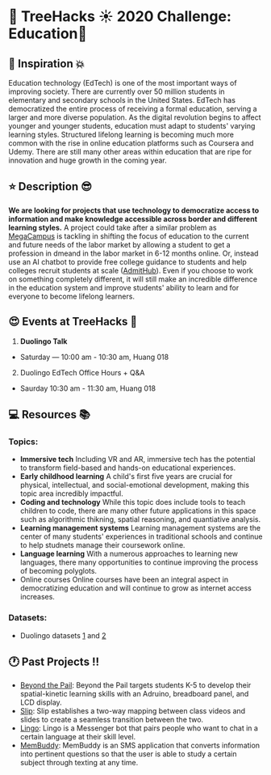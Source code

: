 # __:palm_tree: TreeHacks :sunny: 2020  Challenge: Education:mega:__

## :muscle: Inspiration :boom:

Education technology (EdTech) is one of the most important ways of improving society. There are currently over 50 million students in elementary and secondary schools in the United States. EdTech has democratized the entire process of receiving a formal education, serving a larger and more diverse population. As the digital revolution begins to affect younger and younger students, education must adapt to students' varying learning styles. Structured lifelong learning is becoming much more common with the rise in online education platforms such as Coursera and Udemy. There are still many other areas within education that are ripe for innovation and huge growth in the coming year. 

## :star: Description :sunglasses:

**We are looking for projects that use technology to democratize access to information and make knowledge accessible across border and different learning styles.** A project could take after a similar problem as [MegaCampus](https://www.megacampus.com/?lang_ui=en) is tackling in shifting the focus of education to the current and future needs of the labor market by allowing a student to get a profession in dmeand in the labor market in 6-12 months online. Or, instead use an AI chatbot to provide free college guidance to students and help colleges recruit students at scale ([AdmitHub](https://www.admithub.com)). Even if you choose to work on something completely different, it will still make an incredible difference in the education system and improve students' ability to learn and for everyone to become lifelong learners. 

## :heart_eyes: Events at TreeHacks :evergreen_tree:

1. **Duolingo Talk**
* Saturday — 10:00 am - 10:30 am, Huang 018
2. Duolingo EdTech Office Hours + Q&A
* Saurday 10:30 am - 11:30 am, Huang 018


## :computer: Resources :books:

### Topics:

* **Immersive tech** 
Including VR and AR, immersive tech has the potential to transform field-based and hands-on educational experiences. 
* **Early childhood learning**
A child's first five years are crucial for physical, intellectual, and social-emotional development, making this topic area incredibly impactful.
* **Coding and technology**
While this topic does include tools to teach children to code, there are many other future applications in this space such as algorithmic thikning, spatial reasoning, and quantiative analysis. 
* **Learning management systems**
Learning management systems are the center of many students' experiences in traditional schools and continue to help studnets manage their coursework online. 
* **Language learning**
With a numerous approaches to learning new languages, there many opportunities to continue improving the process of becoming polyglots.
* Online courses
Online courses have been an integral aspect in democratizing education and will continue to grow as internet access increases.

### Datasets:

* Duolingo datasets [1](http://sharedtask.duolingo.com/#data) and [2](https://sharedtask.duolingo.com/2018.html)

## :clock1: Past Projects :bangbang:

* [Beyond the Pail](https://devpost.com/software/beyond-the-pail): Beyond the Pail targets students K-5 to develop their spatial-kinetic learning skills with an Adruino, breadboard panel, and LCD display. 
* [Slip](https://devpost.com/software/slip): Slip establishes a two-way mapping between class videos and slides to create a seamless transition between the two. 
* [Lingo](https://devpost.com/software/lingo-97gv4c): Lingo is a Messenger bot that pairs people who want to chat in a certain language at their skill level.
* [MemBuddy](https://devpost.com/software/membuddy): MemBuddy is an SMS application that converts information into pertinent questions so that the user is able to study a certain subject through texting at any time. 
